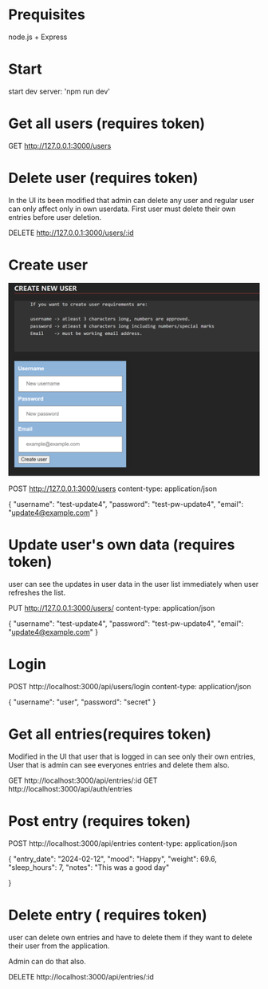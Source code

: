 # Prequisites
node.js + Express
# Start
start dev server: 'npm run dev'








# Get all users (requires token)
GET http://127.0.0.1:3000/users


# Delete user (requires token)

In the UI its been modified that admin can delete any user and regular user can only affect only in own userdata. First user must delete their own entries before user deletion.

DELETE http://127.0.0.1:3000/users/:id

# Create user

![](images/create_user.png)


POST http://127.0.0.1:3000/users
content-type: application/json

{
  "username": "test-update4",
  "password": "test-pw-update4",
  "email": "update4@example.com"
}

# Update user's own data (requires token)

user can see the updates in user data in the user list immediately when user refreshes the list.

PUT http://127.0.0.1:3000/users/
content-type: application/json

{
  "username": "test-update4",
  "password": "test-pw-update4",
  "email": "update4@example.com"
}

# Login
POST http://localhost:3000/api/users/login
content-type: application/json

{
  "username": "user",
  "password": "secret"
}


# Get all entries(requires token)

Modified in the UI that user that is logged in can see only their own entries,
User that is admin can see everyones entries and delete them also.

GET http://localhost:3000/api/entries/:id
GET http://localhost:3000/api/auth/entries


# Post entry (requires token)



POST http://localhost:3000/api/entries
content-type: application/json

{
  "entry_date": "2024-02-12",
  "mood": "Happy",
  "weight": 69.6,
  "sleep_hours": 7,
  "notes": "This was a good day"

}



# Delete entry ( requires token)

user can delete own entries and have to delete them if they want to delete their user from the application.

Admin can do that also.


DELETE http://localhost:3000/api/entries/:id
